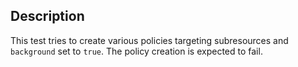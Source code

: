## Description

This test tries to create various policies targeting subresources and `background` set to `true`.
The policy creation is expected to fail.
